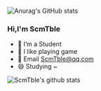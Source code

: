 
![Anurag's GitHub stats](https://github-readme-stats.vercel.app/api?username=ScmTble&show_icons=true&theme=radical)

### Hi,I'm ScmTble
- 🔭 I’m a Student
- 🌱 I like playing game
- 💬 Email ScmTble@qq.com
- 😄 Studying ~

<img align="center" src="https://github-readme-stats.vercel.app/api?username=ScmTble&show_icons=true&icon_color=0366d6&bg_color=ffffff&count_private=true&hide=prs" alt="ScmTble's github stats"/>
